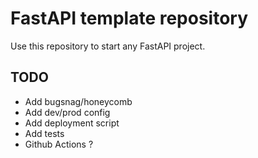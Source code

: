 # FastAPI template repository

Use this repository to start any FastAPI project.

## TODO

- Add bugsnag/honeycomb
- Add dev/prod config
- Add deployment script
- Add tests
- Github Actions ?